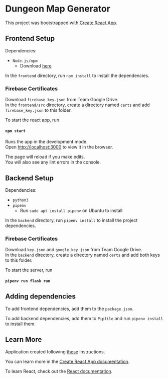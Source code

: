 # Dungeon Map Generator

This project was bootstrapped with [Create React App](https://github.com/facebook/create-react-app).

## Frontend Setup

Dependencies:
- `Node.js/npm`
   - Download [here](https://nodejs.org/en/download/)

In the `frontend` directory, run `npm install` to install the dependencies.

### Firebase Certificates
Download `firebase_key.json` from Team Google Drive.\
In the `frontend/src` directory, create a directory named `certs` and add `firebase_key.json` to this folder.

To start the react app, run

#### `npm start`

Runs the app in the development mode.\
Open [http://localhost:3000](http://localhost:3000) to view it in the browser.

The page will reload if you make edits.\
You will also see any lint errors in the console.

## Backend Setup

Dependencies:
- `python3`
- `pipenv`
   - Run `sudo apt install pipenv` on Ubuntu to install

In the `backend` directory, run `pipenv install` to install the project dependencies.

### Firebase Certificates
Download `key.json` and `google_key.json` from Team Google Drive.\
In the `backend` directory, create a directory named `certs` and add both keys to this folder.

To start the server, run

#### `pipenv run flask run`

## Adding dependencies

To add frontend dependencies, add them to the `package.json`.

To add backend dependencies, add them to `Pipfile` and run `pipenv install` to install them.

## Learn More

Application created following [these](https://blog.miguelgrinberg.com/post/how-to-create-a-react--flask-project) instructions.

You can learn more in the [Create React App documentation](https://facebook.github.io/create-react-app/docs/getting-started).

To learn React, check out the [React documentation](https://reactjs.org/).
